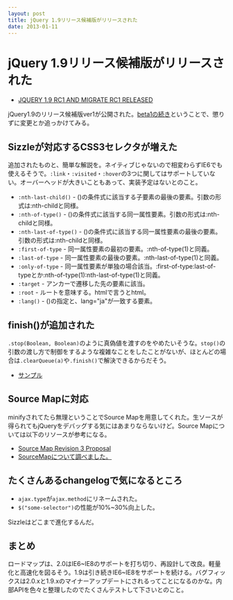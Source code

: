 ```yaml
---
layout: post
title: jQuery 1.9リリース候補版がリリースされた
date: 2013-01-11
---
```


# jQuery 1.9リリース候補版がリリースされた

- [JQUERY 1.9 RC1 AND MIGRATE RC1 RELEASED](http://blog.jquery.com/2013/01/09/jquery-1-9-rc1-and-migrate-rc1-released/)

jQuery1.9のリリース候補版ver1が公開された。[beta1の続き](/posts/2012/jQuery-1-9.html)ということで、懲りずに変更とか追っかけてみる。

## Sizzleが対応するCSS3セレクタが増えた

追加されたものと、簡単な解説を。ネイティブじゃないので相変わらずIE6でも使えるそうで。`:link`・`:visited`・`:hover`の3つに関してはサポートしていない。オーバーヘッドが大きいこともあって、実装予定はないとのこと。

- `:nth-last-child()` - ()の条件式に該当する子要素の最後の要素。引数の形式は:nth-childと同様。
- `:nth-of-type()` - ()の条件式に該当する同一属性要素。引数の形式は:nth-childと同様。
- `:nth-last-of-type()` - ()の条件式に該当する同一属性要素の最後の要素。引数の形式は:nth-childと同様。
- `:first-of-type` - 同一属性要素の最初の要素。:nth-of-type(1)と同義。
- `:last-of-type` - 同一属性要素の最後の要素。:nth-last-of-type(1)と同義。
- `:only-of-type` - 同一属性要素が単独の場合該当。:first-of-type:last-of-typeとか:nth-of-type(1):nth-last-of-type(1)と同義。
- `:target` - アンカーで遷移した先の要素に該当。
- `:root` - ルートを意味する。htmlで言うとhtml。
- `:lang()` - ()の指定と、lang="ja"が一致する要素。

## finish()が追加された

`.stop(Boolean, Boolean)`のように真偽値を渡すのをやめたいそうな。`stop()`の引数の渡し方で制御をするような複雑なことをしたことがないが、ほとんどの場合は`.clearQueue(a)`や`.finish()`で解決できるからだそう。

- [サンプル](http://jsfiddle.net/dmethvin/AFGgJ/)

## Source Mapに対応

minifyされてたら無理ということでSource Mapを用意してくれた。生ソースが得られてもjQueryをデバッグする気にはあまりならないけど。Source Mapについては以下のリソースが参考になる。

- [Source Map Revision 3 Proposal](https://docs.google.com/document/d/1U1RGAehQwRypUTovF1KRlpiOFze0b-_2gc6fAH0KY0k/edit?pli=1#heading=h.9ppdoan5f016)
- [SourceMapについて調べました。](http://maruta.be/intfloat_staff/144)

## たくさんあるchangelogで気になるところ

- `ajax.type`が`ajax.method`にリネームされた。
- `$("some-selector")`の性能が10%~30%向上した。

Sizzleはどこまで進化するんだ。

## まとめ

ロードマップは、2.0はIE6~IE8のサポートを打ち切り、再設計して改良。軽量化と高速化を図るそう。1.9は引き続きIE6~IE8をサポートを続ける。バグフィックスは2.0.xと1.9.xのマイナーアップデートにされるってことになるのかな。内部APIを色々と整理したのでたくさんテストして下さいとのこと。